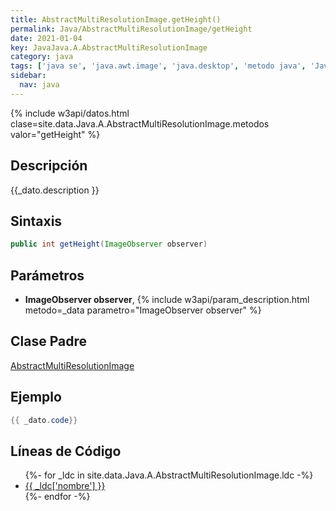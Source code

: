 ```yaml
---
title: AbstractMultiResolutionImage.getHeight()
permalink: Java/AbstractMultiResolutionImage/getHeight
date: 2021-01-04
key: JavaJava.A.AbstractMultiResolutionImage
category: java
tags: ['java se', 'java.awt.image', 'java.desktop', 'metodo java', 'Java 9']
sidebar: 
  nav: java
---
```


{% include w3api/datos.html clase=site.data.Java.A.AbstractMultiResolutionImage.metodos valor="getHeight" %}

## Descripción
{{_dato.description }}

## Sintaxis
~~~java
public int getHeight(ImageObserver observer)
~~~

## Parámetros
* **ImageObserver observer**,  {% include w3api/param_description.html metodo=_data parametro="ImageObserver observer" %}

## Clase Padre
[AbstractMultiResolutionImage](/Java/AbstractMultiResolutionImage/)

## Ejemplo
~~~java
{{ _dato.code}}
~~~

## Líneas de Código
<ul>
{%- for _ldc in site.data.Java.A.AbstractMultiResolutionImage.ldc -%}
   <li>
       <a href="{{_ldc['url'] }}">{{ _ldc['nombre'] }}</a>
   </li>
{%- endfor -%}
</ul>
